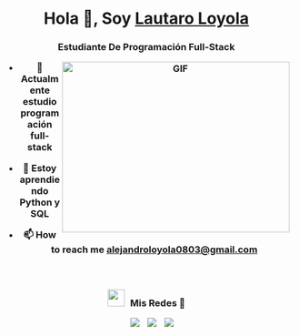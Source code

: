 <h1 align="center">Hola 👋, Soy <a href="https://github.com/Vyldrix" target="blank">
Lautaro Loyola</a></h1>

<h3 align="center">Estudiante De Programación Full-Stack

<p align="center">

<a target="_blank" align="center">
  <img align="right" top="500" height="300" width="400" alt="GIF" src="https://media.giphy.com/media/SWoSkN6DxTszqIKEqv/giphy.gif">
</a>


- 🔭 Actualmente estudio programación full-stack 

- 🌱 Estoy aprendiendo Python y SQL 

- 📫 How to reach me **alejandroloyola0803@gmail.com**

<br/>
<h3 align="center" > <img src="https://media.giphy.com/media/iY8CRBdQXODJSCERIr/giphy.gif" width="30" height="30" style="margin-right: 10px;">Mis Redes 🤝 </h3>

<p align="center">

 <div align="center"  class="icons-social" style="margin-left: 10px;">
        <a style="margin-left: 10px;"  target="_blank" href="https://www.linkedin.com/in/lautaro-alejandro-loyola-283161286/">
			<img src="https://img.icons8.com/doodle/40/000000/linkedin--v2.png"></a>
        <a style="margin-left: 10px;" target="_blank" href="https://github.com/Vyldrix">
		<img src="https://img.icons8.com/doodle/40/000000/github--v1.png"></a>
        <a style="margin-left: 10px;" target="_blank" href="https://www.instagram.com/lauti_loyola2/?hl=es-la">
			<img src="https://img.icons8.com/doodle/40/000000/instagram-new--v2.png"></a>
      </div>

</p>

